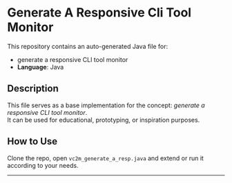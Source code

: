 # Generate A Responsive Cli Tool Monitor

This repository contains an auto-generated Java file for:

- generate a responsive CLI tool monitor
- **Language**: Java

## Description

This file serves as a base implementation for the concept: *generate a responsive CLI tool monitor*.  
It can be used for educational, prototyping, or inspiration purposes.

## How to Use

Clone the repo, open `vc2m_generate_a_resp.java` and extend or run it according to your needs.

---


